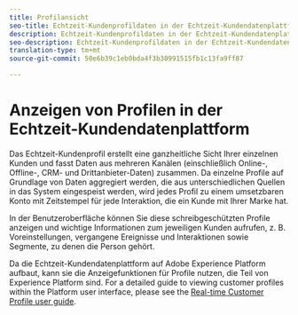 ```yaml
---
title: Profilansicht
seo-title: Echtzeit-Kundenprofildaten in der Echtzeit-Kundendatenplattform anzeigen
description: Echtzeit-Kundenprofildaten in der Echtzeit-Kundendatenplattform anzeigen
seo-description: Echtzeit-Kundenprofildaten in der Echtzeit-Kundendatenplattform anzeigen
translation-type: tm+mt
source-git-commit: 50e6b39c1eb0bda4f3b30991515fb1c13fa9ff87

---
```



# Anzeigen von Profilen in der Echtzeit-Kundendatenplattform

Das Echtzeit-Kundenprofil erstellt eine ganzheitliche Sicht Ihrer einzelnen Kunden und fasst Daten aus mehreren Kanälen (einschließlich Online-, Offline-, CRM- und Drittanbieter-Daten) zusammen. Da einzelne Profile auf Grundlage von Daten aggregiert werden, die aus unterschiedlichen Quellen in das System eingespeist werden, wird jedes Profil zu einem umsetzbaren Konto mit Zeitstempel für jede Interaktion, die ein Kunde mit Ihrer Marke hat.

In der Benutzeroberfläche können Sie diese schreibgeschützten Profile anzeigen und wichtige Informationen zum jeweiligen Kunden aufrufen, z. B. Voreinstellungen, vergangene Ereignisse und Interaktionen sowie Segmente, zu denen die Person gehört.

Da die Echtzeit-Kundendatenplattform auf Adobe Experience Platform aufbaut, kann sie die Anzeigefunktionen für Profile nutzen, die Teil von Experience Platform sind. For a detailed guide to viewing customer profiles within the Platform user interface, please see the [Real-time Customer Profile user guide](../../profile/ui/user-guide.md).
